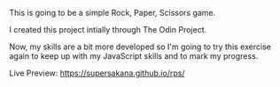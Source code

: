 This is going to be a simple Rock, Paper, Scissors game.

I created this project intially through The Odin Project.

Now, my skills are a bit more developed so I'm going to try this exercise again to keep up with my JavaScript skills and to mark my progress.

Live Preview: https://supersakana.github.io/rps/
